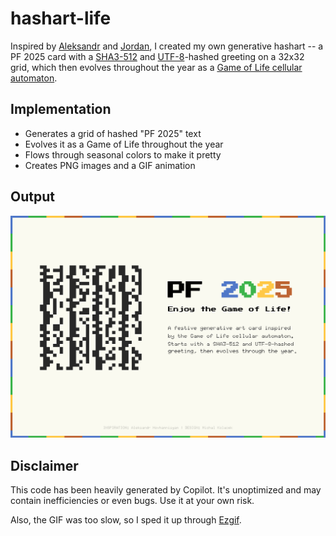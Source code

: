 # hashart-life

Inspired by [Aleksandr](https://www.aleksandrhovhannisyan.com/blog/144-shades-of-gray/)
and [Jordan](https://hash.jordanscales.com/), I created my own generative hashart --
a PF 2025 card with a [SHA3-512](https://en.wikipedia.org/wiki/SHA-3)
and [UTF-8](https://en.wikipedia.org/wiki/UTF-8)-hashed greeting on a 32x32 grid,
which then evolves throughout the year as a
[Game of Life cellular automaton](https://en.wikipedia.org/wiki/Conway%27s_Game_of_Life).

## Implementation

- Generates a grid of hashed "PF 2025" text
- Evolves it as a Game of Life throughout the year
- Flows through seasonal colors to make it pretty
- Creates PNG images and a GIF animation

## Output

![output](output.png)

## Disclaimer

This code has been heavily generated by Copilot. It's unoptimized and may contain
inefficiencies or even bugs. Use it at your own risk.

Also, the GIF was too slow, so I sped it up through [Ezgif](https://ezgif.com/speed).
